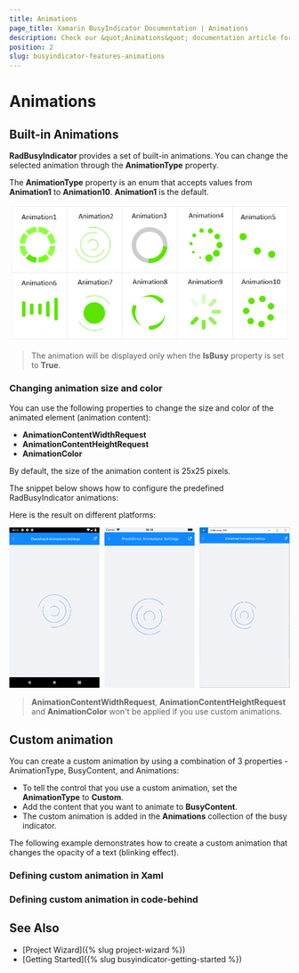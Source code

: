 ```yaml
---
title: Animations
page_title: Xamarin BusyIndicator Documentation | Animations
description: Check our &quot;Animations&quot; documentation article for Telerik BusyIndicator for Xamarin control.
position: 2
slug: busyindicator-features-animations
---
```


# Animations

## Built-in Animations

**RadBusyIndicator** provides a set of built-in animations. You can change the selected animation through the **AnimationType** property.

The **AnimationType** property is an enum that accepts values from **Animation1** to **Animation10**. **Animation1** is the default.

![BusyIndicator animations list](images/busyindicator-features-animations-0.png) 

> The animation will be displayed only when the **IsBusy** property is set to **True**.
	
### Changing animation size and color

You can use the following properties to change the size and color of the animated element (animation content):

* **AnimationContentWidthRequest**
* **AnimationContentHeightRequest**
* **AnimationColor**

By default, the size of the animation content is 25x25 pixels.

The snippet below shows how to configure the predefined RadBusyIndicator animations:

<snippet id='busyindicator-animations-settings' />

Here is the result on different platforms:

![BusyIndicator Settings](images/busyindicator-animations-settings.png)

> **AnimationContentWidthRequest**, **AnimationContentHeightRequest** and **AnimationColor** won't be applied if you use custom animations.
	
## Custom animation

You can create a custom animation by using a combination of 3 properties - AnimationType, BusyContent, and Animations:

* To tell the control that you use a custom animation, set the **AnimationType** to **Custom**.
* Add the content that you want to animate to **BusyContent**.
* The custom animation is added in the **Animations** collection of the busy indicator.

The following example demonstrates how to create a custom animation that changes the opacity of a text (blinking effect).

### Defining custom animation in Xaml

<snippet id='busyindicator-animations-xaml'/>
<snippet id='busyindicator-animations-code'/>

### Defining custom animation in code-behind

<snippet id='busyindicator-animations-csharp'/>

## See Also

- [Project Wizard]({% slug project-wizard %})
- [Getting Started]({% slug busyindicator-getting-started %})